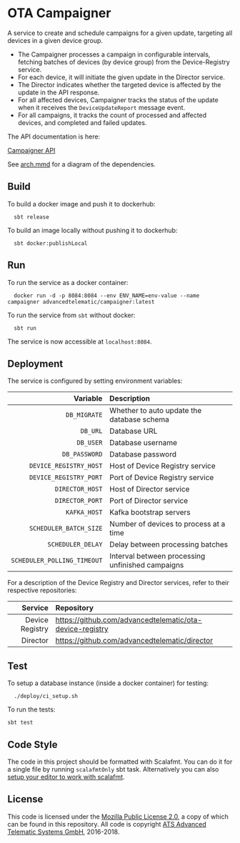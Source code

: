 # OTA Campaigner

A service to create and schedule campaigns for a given update, targeting all devices in a given device group.

- The Campaigner processes a campaign in configurable intervals, fetching batches of devices (by device group) from the Device-Registry service.
- For each device, it will initiate the given update in the Director service.
- The Director indicates whether the targeted device is affected by the update in the API response.
- For all affected devices, Campaigner tracks the status of the update when it receives the `DeviceUpdateReport` message event.
- For all campaigns, it tracks the count of processed and affected devices, and completed and failed updates.

The API documentation is here:

[Campaigner API](http://advancedtelematic.github.io/rvi_sota_server/swagger/sota-core.html?url=https://s3.eu-central-1.amazonaws.com/ats-end-to-end-tests/swagger-docs/latest/Campaigner.json)

See [arch.mmd](docs/arch.mmd) for a diagram of the dependencies.

## Build

To build a docker image and push it to dockerhub:

```
  sbt release
```

To build an image locally without pushing it to dockerhub:

```
  sbt docker:publishLocal
```

## Run

To run the service as a docker container:

```
  docker run -d -p 8084:8084 --env ENV_NAME=env-value --name campaigner advancedtelematic/campaigner:latest
```

To run the service from `sbt` without docker:

```
  sbt run
```

The service is now accessible at `localhost:8084`.

## Deployment

The service is configured by setting environment variables:

Variable                    | Description
-------------------:        | :------------------
`DB_MIGRATE`                | Whether to auto update the database schema
`DB_URL`                    | Database URL
`DB_USER`                   | Database username
`DB_PASSWORD`               | Database password
`DEVICE_REGISTRY_HOST`      | Host of Device Registry service
`DEVICE_REGISTRY_PORT`      | Port of Device Registry service
`DIRECTOR_HOST`             | Host of Director service
`DIRECTOR_PORT`             | Port of Director service
`KAFKA_HOST`                | Kafka bootstrap servers
`SCHEDULER_BATCH_SIZE`      | Number of devices to process at a time
`SCHEDULER_DELAY`           | Delay between processing batches
`SCHEDULER_POLLING_TIMEOUT` | Interval between processing unfinished campaigns

For a description of the Device Registry and Director services, refer to their respective repositories:

Service                     | Repository
-------------------:        | :------------------
Device Registry             | https://github.com/advancedtelematic/ota-device-registry
Director                    | https://github.com/advancedtelematic/director

## Test

To setup a database instance (inside a docker container) for testing:

```
  ./deploy/ci_setup.sh
```

To run the tests:

```
sbt test
```

## Code Style

The code in this project should be formatted with Scalafmt. You can do it for a
single file by running `scalafmtOnly` sbt task. Alternatively you can also
[setup your editor to work with
scalafmt](https://scalameta.org/scalafmt/docs/installation.html).

## License

This code is licensed under the [Mozilla Public License 2.0](LICENSE), a copy of which can be found in this repository. All code is copyright [ATS Advanced Telematic Systems GmbH](https://www.advancedtelematic.com), 2016-2018.
